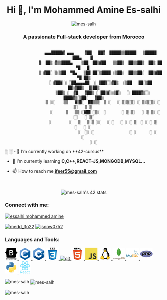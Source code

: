 <h1 align="center">Hi 👋, I'm Mohammed Amine Es-salhi</h1>
<p align="center"> <img src="https://media.giphy.com/media/u0SQkPClLiBry/giphy.gif" alt="mes-salh" /> </p>
<h3 align="center">A passionate Full-stack developer from Morocco</h3>
<div align="center">

```plaintext

               ▄▄▄█████▓ ▄▄▄     ▓██   ██▓  █████▒▒█████   ▒█████   ███▄    █ 
               ▓  ██▒ ▓▒▒████▄    ▒██  ██▒▓██   ▒▒██▒  ██▒▒██▒  ██▒ ██ ▀█   █ 
               ▒ ▓██░ ▒░▒██  ▀█▄   ▒██ ██░▒████ ░▒██░  ██▒▒██░  ██▒▓██  ▀█ ██▒
               ░ ▓██▓ ░ ░██▄▄▄▄██  ░ ▐██▓░░▓█▒  ░▒██   ██░▒██   ██░▓██▒  ▐▌██▒
                 ▒██▒ ░  ▓█   ▓██▒ ░ ██▒▓░░▒█░   ░ ████▓▒░░ ████▓▒░▒██░   ▓██░
                 ▒ ░░    ▒▒   ▓▒█░  ██▒▒▒  ▒ ░   ░ ▒░▒░▒░ ░ ▒░▒░▒░ ░ ▒░   ▒ ▒ 
                   ░      ▒   ▒▒ ░▓██ ░▒░  ░       ░ ▒ ▒░   ░ ▒ ▒░ ░ ░░   ░ ▒░
                 ░        ░   ▒   ▒ ▒ ░░   ░ ░   ░ ░ ░ ▒  ░ ░ ░ ▒     ░   ░ ░ 
                              ░  ░░ ░                ░ ░      ░ ░           ░ 
                                      ░ ░                                                                         
```
</div>
                   ░ ░                                         
- 🔭 I’m currently working on **42-cursus**

- 🌱 I’m currently learning **C,C++,REACT-JS,MONGODB,MYSQL...**

- 📫 How to reach me **jfeer55@gmail.com**
<br/>
<p align="center"><img src="https://badge.mediaplus.ma/black/mes-salh" alt="mes-salh's 42 stats" /></p>
<h3 align="left">Connect with me:</h3>
<p align="left">
<a href="https://www.linkedin.com/in/essalhi-mohammed-amine-2056a821b/" target="_blank">
    <img align="center" src="https://raw.githubusercontent.com/rahuldkjain/github-profile-readme-generator/master/src/images/icons/Social/linked-in-alt.svg" alt="essalhi mohammed amine" height="30" width="40" />
</a>

<a href="https://instagram.com/medd_3o22" target="blank"><img align="center" src="https://raw.githubusercontent.com/rahuldkjain/github-profile-readme-generator/master/src/images/icons/Social/instagram.svg" alt="medd_3o22" height="30" width="40" /></a>
<a href="https://discord.gg/jsnow0752" target="blank"><img align="center" src="https://raw.githubusercontent.com/rahuldkjain/github-profile-readme-generator/master/src/images/icons/Social/discord.svg" alt="jsnow0752" height="30" width="40" /></a>
</p>

<h3 align="left">Languages and Tools:</h3>
<p align="left"> <a href="https://getbootstrap.com" target="_blank" rel="noreferrer"> <img src="https://raw.githubusercontent.com/devicons/devicon/master/icons/bootstrap/bootstrap-plain-wordmark.svg" alt="bootstrap" width="40" height="40"/> </a> <a href="https://www.cprogramming.com/" target="_blank" rel="noreferrer"> <img src="https://raw.githubusercontent.com/devicons/devicon/master/icons/c/c-original.svg" alt="c" width="40" height="40"/> </a> <a href="https://www.w3schools.com/cpp/" target="_blank" rel="noreferrer"> <img src="https://raw.githubusercontent.com/devicons/devicon/master/icons/cplusplus/cplusplus-original.svg" alt="cplusplus" width="40" height="40"/> </a> <a href="https://www.w3schools.com/css/" target="_blank" rel="noreferrer"> <img src="https://raw.githubusercontent.com/devicons/devicon/master/icons/css3/css3-original-wordmark.svg" alt="css3" width="40" height="40"/> </a> <a href="https://git-scm.com/" target="_blank" rel="noreferrer"> <img src="https://www.vectorlogo.zone/logos/git-scm/git-scm-icon.svg" alt="git" width="40" height="40"/> </a> <a href="https://www.w3.org/html/" target="_blank" rel="noreferrer"> <img src="https://raw.githubusercontent.com/devicons/devicon/master/icons/html5/html5-original-wordmark.svg" alt="html5" width="40" height="40"/> </a> <a href="https://developer.mozilla.org/en-US/docs/Web/JavaScript" target="_blank" rel="noreferrer"> <img src="https://raw.githubusercontent.com/devicons/devicon/master/icons/javascript/javascript-original.svg" alt="javascript" width="40" height="40"/> </a> <a href="https://www.linux.org/" target="_blank" rel="noreferrer"> <img src="https://raw.githubusercontent.com/devicons/devicon/master/icons/linux/linux-original.svg" alt="linux" width="40" height="40"/> </a> <a href="https://www.mongodb.com/" target="_blank" rel="noreferrer"> <img src="https://raw.githubusercontent.com/devicons/devicon/master/icons/mongodb/mongodb-original-wordmark.svg" alt="mongodb" width="40" height="40"/> </a> <a href="https://www.mysql.com/" target="_blank" rel="noreferrer"> <img src="https://raw.githubusercontent.com/devicons/devicon/master/icons/mysql/mysql-original-wordmark.svg" alt="mysql" width="40" height="40"/> </a> <a href="https://www.php.net" target="_blank" rel="noreferrer"> <img src="https://raw.githubusercontent.com/devicons/devicon/master/icons/php/php-original.svg" alt="php" width="40" height="40"/> </a> <a href="https://www.python.org" target="_blank" rel="noreferrer"> <img src="https://raw.githubusercontent.com/devicons/devicon/master/icons/python/python-original.svg" alt="python" width="40" height="40"/> </a> <a href="https://reactjs.org/" target="_blank" rel="noreferrer"> <img src="https://raw.githubusercontent.com/devicons/devicon/master/icons/react/react-original-wordmark.svg" alt="react" width="40" height="40"/> </a> </p>

<p><img align="left" src="https://github-readme-stats.vercel.app/api/top-langs?username=mes-salh&show_icons=true&locale=en&layout=compact" alt="mes-salh" /></p>

<p>&nbsp;<img align="center" src="https://github-readme-stats.vercel.app/api?username=mes-salh&show_icons=true&locale=en" alt="mes-salh" /></p>

<p><img align="center" src="https://github-readme-streak-stats.herokuapp.com/?user=mes-salh&" alt="mes-salh" /></p>

